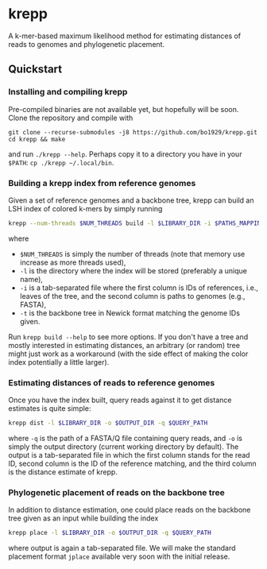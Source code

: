 # krepp
A k-mer-based maximum likelihood method for estimating distances of reads to genomes and phylogenetic placement.

## Quickstart
### Installing and compiling krepp
Pre-compiled binaries are not available yet, but hopefully will be soon. Clone the repository and compile with
```
git clone --recurse-submodules -j8 https://github.com/bo1929/krepp.git
cd krepp && make
```
and run `./krepp --help`. Perhaps copy it to a directory you have in your `$PATH`: `cp ./krepp ~/.local/bin`.

### Building a krepp index from reference genomes
Given a set of reference genomes and a backbone tree, krepp can build an LSH index of colored k-mers by simply running
```bash
krepp --num-threads $NUM_THREADS build -l $LIBRARY_DIR -i $PATHS_MAPPING -t $BACKBONE_NEWICK
```
where
* `$NUM_THREADS` is simply the number of threads (note that memory use increase as more threads used),
* `-l` is the directory where the index will be stored (preferably a unique name),
* `-i` is a tab-separated file where the first column is IDs of references, i.e., leaves of the tree, and the second column is paths to genomes (e.g., FASTA),
* `-t` is the backbone tree in Newick format matching the genome IDs given.

Run `krepp build --help` to see more options.
If you don't have a tree and mostly interested in estimating distances, an arbitrary (or random) tree might just work as a workaround (with the side effect of making the color index potentially a little larger).


### Estimating distances of reads to reference genomes
Once  you have the index built, query reads against it to get distance estimates is quite simple:
```bash
krepp dist -l $LIBRARY_DIR -o $OUTPUT_DIR -q $QUERY_PATH
```
where `-q` is the path of a FASTA/Q file containing query reads, and `-o` is simply the output directory (current working directory by default). The output is a tab-separated file in which the first column stands for the read ID, second column is the ID of the reference matching, and the third column is the distance estimate of krepp.

### Phylogenetic placement of reads on the backbone tree
In addition to distance estimation, one could place reads on the backbone tree given as an input while building the index
```bash
krepp place -l $LIBRARY_DIR -o $OUTPUT_DIR -q $QUERY_PATH
```
where output is again a tab-separated file.
We will make the standard placement format `jplace` available very soon with the initial release.
